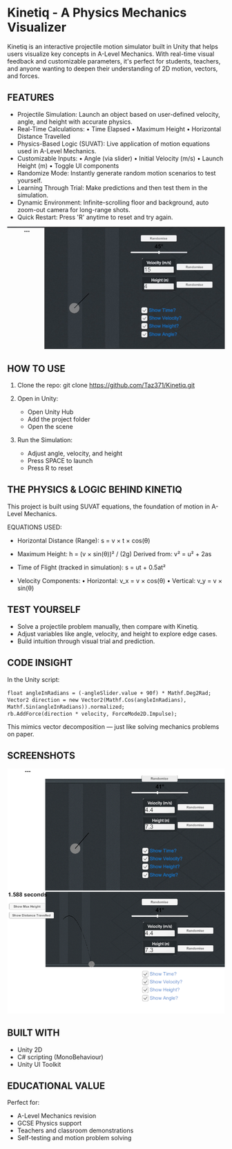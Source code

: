Kinetiq - A Physics Mechanics Visualizer
========================================

Kinetiq is an interactive projectile motion simulator built in Unity that helps users visualize key concepts in A-Level Mechanics. With real-time visual feedback and customizable parameters, it's perfect for students, teachers, and anyone wanting to deepen their understanding of 2D motion, vectors, and forces.

FEATURES
--------
- Projectile Simulation: Launch an object based on user-defined velocity, angle, and height with accurate physics.
- Real-Time Calculations: 
  • Time Elapsed
  • Maximum Height
  • Horizontal Distance Travelled
- Physics-Based Logic (SUVAT): Live application of motion equations used in A-Level Mechanics.
- Customizable Inputs: 
  • Angle (via slider)
  • Initial Velocity (m/s)
  • Launch Height (m)
  • Toggle UI components
- Randomize Mode: Instantly generate random motion scenarios to test yourself.
- Learning Through Trial: Make predictions and then test them in the simulation.
- Dynamic Environment: Infinite-scrolling floor and background, auto zoom-out camera for long-range shots.
- Quick Restart: Press 'R' anytime to reset and try again.

![Demo of Kinetiq](ExampleAnim.gif)

HOW TO USE
----------
1. Clone the repo:
   git clone https://github.com/Taz371/Kinetiq.git

2. Open in Unity:
   - Open Unity Hub
   - Add the project folder
   - Open the scene

3. Run the Simulation:
   - Adjust angle, velocity, and height
   - Press SPACE to launch
   - Press R to reset

THE PHYSICS & LOGIC BEHIND KINETIQ
----------------------------------

This project is built using SUVAT equations, the foundation of motion in A-Level Mechanics.

EQUATIONS USED:
- Horizontal Distance (Range):
  s = v × t × cos(θ)

- Maximum Height:
  h = (v × sin(θ))² / (2g)
  Derived from: v² = u² + 2as

- Time of Flight (tracked in simulation):
  s = ut + 0.5at²

- Velocity Components:
  • Horizontal: v_x = v × cos(θ)
  • Vertical: v_y = v × sin(θ)

TEST YOURSELF
-------------
- Solve a projectile problem manually, then compare with Kinetiq.
- Adjust variables like angle, velocity, and height to explore edge cases.
- Build intuition through visual trial and prediction.

CODE INSIGHT
------------
In the Unity script:

    float angleInRadians = (-angleSlider.value + 90f) * Mathf.Deg2Rad;
    Vector2 direction = new Vector2(Mathf.Cos(angleInRadians), Mathf.Sin(angleInRadians)).normalized;
    rb.AddForce(direction * velocity, ForceMode2D.Impulse);

This mimics vector decomposition — just like solving mechanics problems on paper.

SCREENSHOTS
-----------
![Setup Screenshot](Screenshot.png)
![After Launched Screenshot](Screenshot2.png)


BUILT WITH
----------
- Unity 2D
- C# scripting (MonoBehaviour)
- Unity UI Toolkit

EDUCATIONAL VALUE
-----------------
Perfect for:
- A-Level Mechanics revision
- GCSE Physics support
- Teachers and classroom demonstrations
- Self-testing and motion problem solving
